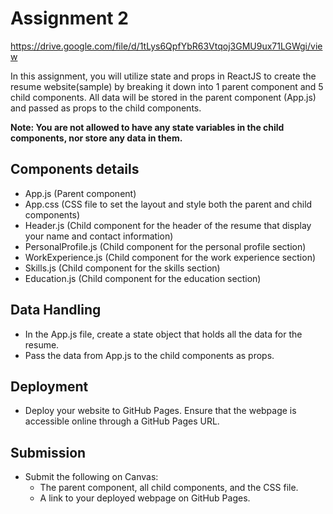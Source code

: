 # Assignment 2

https://drive.google.com/file/d/1tLys6QpfYbR63Vtqoj3GMU9ux71LGWgi/view

In this assignment, you will utilize state and props in ReactJS to create the resume website(sample)
by breaking it down into 1 parent component and 5 child components. All data will be stored in the parent component (App.js) and passed as props to the child components. 

**Note: You are not allowed to have any state variables in the child components, nor store any data in them.**

## Components details ##
  - App.js (Parent component)
  - App.css (CSS file to set the layout and style both the parent and child components)
  - Header.js (Child component for the header of the resume that display your name and contact information)
  - PersonalProfile.js (Child component for the personal profile section)
  - WorkExperience.js (Child component for the work experience section)
  - Skills.js (Child component for the skills section)
  - Education.js (Child component for the education section)
  
## Data Handling ##
  - In the App.js file, create a state object that holds all the data for the resume.
  - Pass the data from App.js to the child components as props.

## Deployment ##
- Deploy your website to GitHub Pages. Ensure that the webpage is accessible online through a GitHub Pages URL. 

## Submission ##
- Submit the following on Canvas:
    - The parent component, all child components, and the CSS file.
    - A link to your deployed webpage on GitHub Pages.


